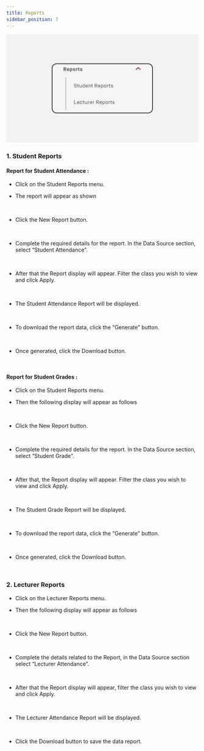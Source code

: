 ```yaml
---
title: Reports
sidebar_position: 7
---
```

![](/img/admin-portal-degrees-reports.jpg)

### 1. Student Reports

#### Report for Student Attendance :

* Click on the Student Reports menu.
* The report will appear as shown

  ![]()
* Click the New Report button.

  ![]()
* Complete the required details for the report. In the Data Source section, select “Student Attendance”.

  ![]()
* After that the Report display will appear. Filter the class you wish to view and click Apply.

  ![]()
* The Student Attendance Report will be displayed.

  ![]()
* To download the report data, click the “Generate” button.

  ![]()
* Once generated, click the Download button.

  ![]()

#### Report for Student Grades :

* Click on the Student Reports menu.
* Then the following display will appear as follows

  ![]()
* Click the New Report button.

  ![]()
* Complete the required details for the report. In the Data Source section, select “Student Grade”.

  ![]()
* After that, the Report display will appear. Filter the class you wish to view and click Apply.

  ![]()
* The Student Grade Report will be displayed.

  ![]()
* To download the report data, click the “Generate” button.

  ![]()
* Once generated, click the Download button.

  ![]()



### 2. Lecturer Reports

* Click on the Lecturer Reports menu.
* Then the following display will appear as follows

  ![]()
* Click the New Report button.

  ![]()
* Complete the details related to the Report, in the Data Source section select “Lecturer Attendance”.

  ![]()
* After that the Report display will appear, filter the class you wish to view and click Apply.

  ![]()
* The Lecturer Attendance Report will be displayed.

  ![]()
* Click the Download button to save the data report.

  ![]()
